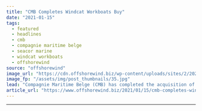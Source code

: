 ```yaml
---
title: "CMB Completes Windcat Workboats Buy"
date: "2021-01-15"
tags: 
  - featured
  - headlines
  - cmb
  - compagnie maritime belge
  - seacor marine
  - windcat workboats
  - offshorewind
source: "offshorewind"
image_url: "https://cdn.offshorewind.biz/wp-content/uploads/sites/2/2021/01/15134012/CMB-Completes-Windcat-Workboats-Buy.jpg"
image_fp: "/assets/img/post_thumbnails/35.jpg"
lead: "Compagnie Maritime Belge (CMB) has completed the acquisition of Windcat Workboats Holdings Limited and"
article_url: "https://www.offshorewind.biz/2021/01/15/cmb-completes-windcat-workboats-buy/"
---
```


---
